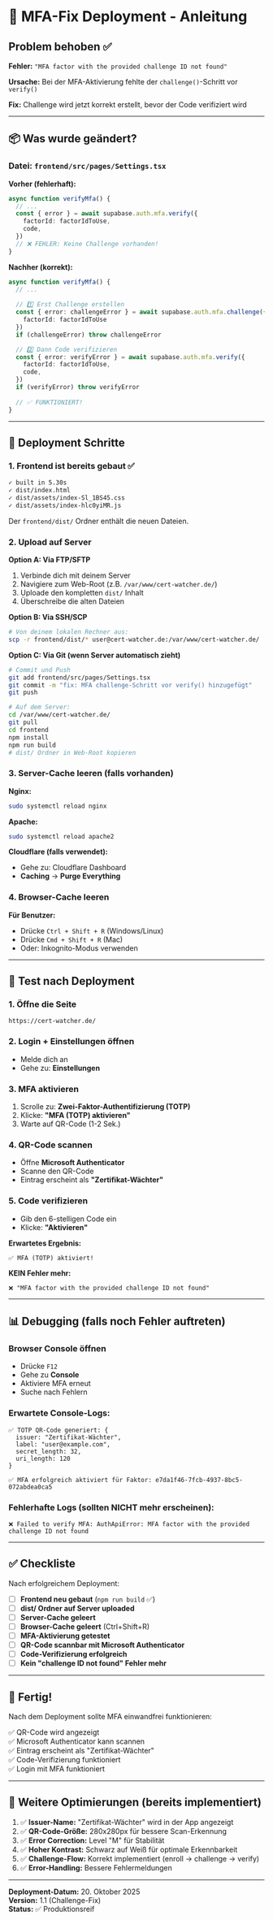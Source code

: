 # 🔧 MFA-Fix Deployment - Anleitung

## Problem behoben ✅

**Fehler:** `"MFA factor with the provided challenge ID not found"`

**Ursache:** Bei der MFA-Aktivierung fehlte der `challenge()`-Schritt vor `verify()`

**Fix:** Challenge wird jetzt korrekt erstellt, bevor der Code verifiziert wird

---

## 📦 Was wurde geändert?

### Datei: `frontend/src/pages/Settings.tsx`

**Vorher (fehlerhaft):**
```typescript
async function verifyMfa() {
  // ...
  const { error } = await supabase.auth.mfa.verify({
    factorId: factorIdToUse,
    code,
  })
  // ❌ FEHLER: Keine Challenge vorhanden!
}
```

**Nachher (korrekt):**
```typescript
async function verifyMfa() {
  // ...
  
  // 1️⃣ Erst Challenge erstellen
  const { error: challengeError } = await supabase.auth.mfa.challenge({ 
    factorId: factorIdToUse 
  })
  if (challengeError) throw challengeError

  // 2️⃣ Dann Code verifizieren
  const { error: verifyError } = await supabase.auth.mfa.verify({
    factorId: factorIdToUse,
    code,
  })
  if (verifyError) throw verifyError
  
  // ✅ FUNKTIONIERT!
}
```

---

## 🚀 Deployment Schritte

### 1. Frontend ist bereits gebaut ✅

```bash
✓ built in 5.30s
✓ dist/index.html
✓ dist/assets/index-Sl_1BS45.css
✓ dist/assets/index-hlc0yiMR.js
```

Der `frontend/dist/` Ordner enthält die neuen Dateien.

### 2. Upload auf Server

**Option A: Via FTP/SFTP**
1. Verbinde dich mit deinem Server
2. Navigiere zum Web-Root (z.B. `/var/www/cert-watcher.de/`)
3. Uploade den kompletten `dist/` Inhalt
4. Überschreibe die alten Dateien

**Option B: Via SSH/SCP**
```bash
# Von deinem lokalen Rechner aus:
scp -r frontend/dist/* user@cert-watcher.de:/var/www/cert-watcher.de/
```

**Option C: Via Git (wenn Server automatisch zieht)**
```bash
# Commit und Push
git add frontend/src/pages/Settings.tsx
git commit -m "fix: MFA challenge-Schritt vor verify() hinzugefügt"
git push

# Auf dem Server:
cd /var/www/cert-watcher.de/
git pull
cd frontend
npm install
npm run build
# dist/ Ordner in Web-Root kopieren
```

### 3. Server-Cache leeren (falls vorhanden)

**Nginx:**
```bash
sudo systemctl reload nginx
```

**Apache:**
```bash
sudo systemctl reload apache2
```

**Cloudflare (falls verwendet):**
- Gehe zu: Cloudflare Dashboard
- **Caching** → **Purge Everything**

### 4. Browser-Cache leeren

**Für Benutzer:**
- Drücke `Ctrl + Shift + R` (Windows/Linux)
- Drücke `Cmd + Shift + R` (Mac)
- Oder: Inkognito-Modus verwenden

---

## 🧪 Test nach Deployment

### 1. Öffne die Seite
```
https://cert-watcher.de/
```

### 2. Login + Einstellungen öffnen
- Melde dich an
- Gehe zu: **Einstellungen**

### 3. MFA aktivieren
1. Scrolle zu: **Zwei-Faktor-Authentifizierung (TOTP)**
2. Klicke: **"MFA (TOTP) aktivieren"**
3. Warte auf QR-Code (1-2 Sek.)

### 4. QR-Code scannen
- Öffne **Microsoft Authenticator**
- Scanne den QR-Code
- Eintrag erscheint als **"Zertifikat-Wächter"**

### 5. Code verifizieren
- Gib den 6-stelligen Code ein
- Klicke: **"Aktivieren"**

**Erwartetes Ergebnis:**
```
✅ MFA (TOTP) aktiviert!
```

**KEIN Fehler mehr:**
```
❌ "MFA factor with the provided challenge ID not found"
```

---

## 📊 Debugging (falls noch Fehler auftreten)

### Browser Console öffnen
- Drücke `F12`
- Gehe zu **Console**
- Aktiviere MFA erneut
- Suche nach Fehlern

### Erwartete Console-Logs:
```
✅ TOTP QR-Code generiert: {
  issuer: "Zertifikat-Wächter",
  label: "user@example.com",
  secret_length: 32,
  uri_length: 120
}

✅ MFA erfolgreich aktiviert für Faktor: e7da1f46-7fcb-4937-8bc5-072abdea0ca5
```

### Fehlerhafte Logs (sollten NICHT mehr erscheinen):
```
❌ Failed to verify MFA: AuthApiError: MFA factor with the provided challenge ID not found
```

---

## ✅ Checkliste

Nach erfolgreichem Deployment:

- [ ] **Frontend neu gebaut** (`npm run build` ✅)
- [ ] **dist/ Ordner auf Server uploaded**
- [ ] **Server-Cache geleert**
- [ ] **Browser-Cache geleert** (Ctrl+Shift+R)
- [ ] **MFA-Aktivierung getestet**
- [ ] **QR-Code scannbar mit Microsoft Authenticator**
- [ ] **Code-Verifizierung erfolgreich**
- [ ] **Kein "challenge ID not found" Fehler mehr**

---

## 🎉 Fertig!

Nach dem Deployment sollte MFA einwandfrei funktionieren:

✅ QR-Code wird angezeigt  
✅ Microsoft Authenticator kann scannen  
✅ Eintrag erscheint als "Zertifikat-Wächter"  
✅ Code-Verifizierung funktioniert  
✅ Login mit MFA funktioniert  

---

## 📝 Weitere Optimierungen (bereits implementiert)

1. ✅ **Issuer-Name:** "Zertifikat-Wächter" wird in der App angezeigt
2. ✅ **QR-Code-Größe:** 280x280px für bessere Scan-Erkennung
3. ✅ **Error Correction:** Level "M" für Stabilität
4. ✅ **Hoher Kontrast:** Schwarz auf Weiß für optimale Erkennbarkeit
5. ✅ **Challenge-Flow:** Korrekt implementiert (enroll → challenge → verify)
6. ✅ **Error-Handling:** Bessere Fehlermeldungen

---

**Deployment-Datum:** 20. Oktober 2025  
**Version:** 1.1 (Challenge-Fix)  
**Status:** ✅ Produktionsreif


